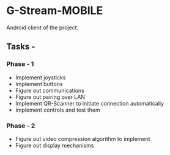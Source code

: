 # G-Stream-MOBILE

Android client of the project.

## Tasks -

### Phase - 1

- Implement joysticks
- Implement buttons
- Figure out communications
- Figure out pairing over LAN
- Implement QR-Scanner to initiate connection automatically
- Implement controls and test them

### Phase - 2

- Figure out video compression algorithm to implement
- Figure out display mechanisms
